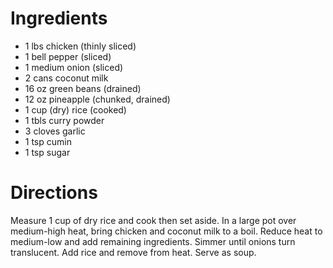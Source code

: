 # Ingredients #

* 1 lbs chicken (thinly sliced)
* 1 bell pepper (sliced)
* 1 medium onion (sliced)
* 2 cans coconut milk
* 16 oz green beans (drained)
* 12 oz pineapple (chunked, drained)
* 1 cup (dry) rice (cooked)
* 1 tbls curry powder
* 3 cloves garlic
* 1 tsp cumin
* 1 tsp sugar

# Directions #

Measure 1 cup of dry rice and cook then set aside.
In a large pot over medium-high heat, bring chicken and coconut milk to a boil.
Reduce heat to medium-low and add remaining ingredients. Simmer until onions turn translucent.
Add rice and remove from heat. Serve as soup.
